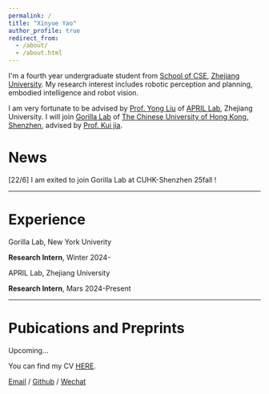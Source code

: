 ```yaml
---
permalink: /
title: "Xinyue Yao"
author_profile: true
redirect_from: 
  - /about/
  - /about.html
---
```


I'm a fourth year undergraduate student from [School of CSE](http://www.cse.zju.edu.cn/), [Zhejiang University](https://www.zju.edu.cn/english/). My research interest includes robotic perception and planning, embodied intelligence and robot vision.

I am very fortunate to be advised by [Prof. Yong Liu](https://person.zju.edu.cn/en/yongliu) of [APRIL Lab](https://april.zju.edu.cn/), Zhejiang University. I will join [Gorilla Lab]() of [The Chinese University of Hong Kong, Shenzhen](https://www.cuhk.edu.cn/en), advised by [Prof. Kui jia](http://kuijia.site/).

News
======
[22/6] I am exited to join Gorilla Lab at CUHK-Shenzhen 25fall !

---

Experience
======
Gorilla Lab, New York Univerity

**Research Intern**, Winter 2024-

APRIL Lab, Zhejiang University

**Research Intern**, Mars 2024-Present


---

Pubications and Preprints
======
Upcoming...

You can find my CV [HERE](../assets/CV.pdf).

[Email](mailto:xinyue_yao@outlook.com) / [Github](https://github.com/shinyueyao) / [Wechat](../images/wechat.png) 

